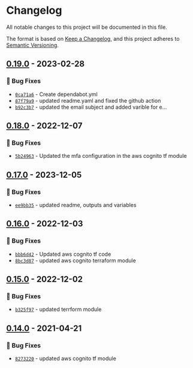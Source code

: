 # Changelog
All notable changes to this project will be documented in this file.

The format is based on [Keep a Changelog](https://keepachangelog.com/en/1.0.0/),
and this project adheres to [Semantic Versioning](https://semver.org/spec/v2.0.0.html).

## [0.19.0] - 2023-02-28
### :bug: Bug Fixes
- [`0ca71a6`](https://github.com/clouddrove/terraform-aws-cognito/commit/0ca71a6a0ecc2d5a569241a80bbd23198180a4f1) - Create dependabot.yml
- [`87f79a9`](https://github.com/clouddrove/terraform-aws-cognito/commit/87f79a94ea59b1e8c561e5c735c06d83908cffe2) - updated readme.yaml and fixed the github action
- [`b92c3b7`](https://github.com/clouddrove/terraform-aws-cognito/commit/b92c3b776331b6223c24acc4497017032cee8e81) - updated the email subject and added varible for e…

## [0.18.0] - 2022-12-07
### :bug: Bug Fixes
- [`5b24963`](https://github.com/clouddrove/terraform-aws-cognito/commit/5b249634cb74d4cef52118fab550662f336513e6) - Updated the mfa configuration in the aws cognito tf module


## [0.17.0] - 2023-12-05
### :bug: Bug Fixes
- [`ee9bb35`](https://github.com/clouddrove/terraform-aws-cognito/commit/ee9bb35a7e7b134c1e44ac2e5ce4a121e9d3215d) - updated readme, outputs and variables


## [0.16.0] - 2022-12-03
### :bug: Bug Fixes
- [`bbb6d42`](https://github.com/clouddrove/terraform-aws-cognito/commit/bbb6d4287dcf370e910f6d984b99e75ac0b718e1) - Updated aws cognito tf code
- [`8bc3d87`](https://github.com/clouddrove/terraform-aws-cognito/commit/8bc3d8706dbea224adcf774d5c9d7d18b8e58c5e) - updated aws cognito terraform module

## [0.15.0] - 2022-12-02
### :bug: Bug Fixes
- [`b325f97`](https://github.com/clouddrove/terraform-aws-cognito/commit/b325f973b344fd0cc083ef3d21edcdb2629def92) - updated terrform module

## [0.14.0] - 2021-04-21
### :bug: Bug Fixes
- [`8273220`](https://github.com/clouddrove/terraform-aws-cognito/commit/82732202e6d16b863c0830bf838953b74492d536) - updated aws cognito tf module


[0.14.0]: https://github.com/clouddrove/terraform-aws-cognito/compare/0.14.0...master
[0.15.0]: https://github.com/clouddrove/terraform-aws-cognito/compare/0.15.0...master
[0.16.0]: https://github.com/clouddrove/terraform-aws-cognito/compare/0.16.0...master
[0.17.0]: https://github.com/clouddrove/terraform-aws-cognito/compare/0.17.0...master
[0.18.0]: https://github.com/clouddrove/terraform-aws-cognito/compare/0.18.0...master
[0.19.0]: https://github.com/clouddrove/terraform-aws-cognito/compare/0.19.0...master
